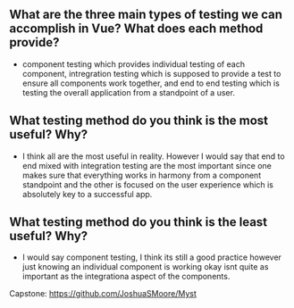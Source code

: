 ## What are the three main types of testing we can accomplish in Vue? What does each method provide?
* component testing which provides individual testing of each component, intregration testing which is supposed to provide a test to ensure all components work together, and end to end testing which is testing the overall application from a standpoint of a user. 
## What testing method do you think is the most useful? Why?
* I think all are the most useful in reality. However I would say that end to end mixed with integration testing are the most important since one makes sure that everything works in harmony from a component standpoint and the other is focused on the user experience which is absolutely key to a successful app.
## What testing method do you think is the least useful? Why?
* I would say component testing, I think its still a good practice however just knowing an individual component is working okay isnt quite as important as the integrationa aspect of the components. 

Capstone: https://github.com/JoshuaSMoore/Myst